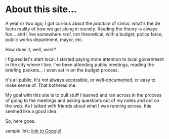 # About this site...

A year or two ago, I got curious about the _practice_ of civics: what's the de facto reality of how we get along in society. Reading the _theory_ is always fun... and I live somewhere _real_, not theoretical, with a budget, police force, public works department, mayor, etc. 

How does it, well, _work_?

I figured let's start local. I started paying more attention to local government in the city where I live. I’ve been attending public meetings, reading the briefing packets… I even sat in on the budget process.

It's all public. It's not always accessible, or well-documented, or easy to make sense of. That bothered me. 

My goal with this site is to pull stuff I learned and ran across in the process of going to the meetings and asking questions out of my notes and out on the web. As I talked with friends about what I was running across, this seemed like a good idea. 

So, here goes. 

sample link: [link to Google!](http://google.com)
